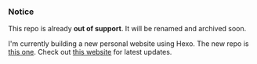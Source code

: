 ### Notice

This repo is already **out of support**. It will be renamed and archived soon.

I'm currently building a new personal website using Hexo. The new repo is [this one](https://github.com/238728/hexoblog_gh/). Check out [this website](https://volantis-hexo-v057.netlify.app) for latest updates.
